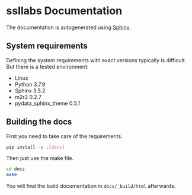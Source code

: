 # ssllabs Documentation

The documentation is autogenerated using [Sphinx](https://www.sphinx-doc.org).

## System requirements

Defining the system requirements with exact versions typically is difficult. But there is a tested environment:

* Linux
* Python 3.7.9
* Sphinx 3.5.2
* m2r2 0.2.7
* pydata_sphinx_theme 0.5.1

## Building the docs

First you need to take care of the requirements.

```bash
pip install -e .[docs]
```

Then just use the make file.

```bash
cd docs
make
```

You will find the build documentation in ```docs/_build/html``` afterwards.
